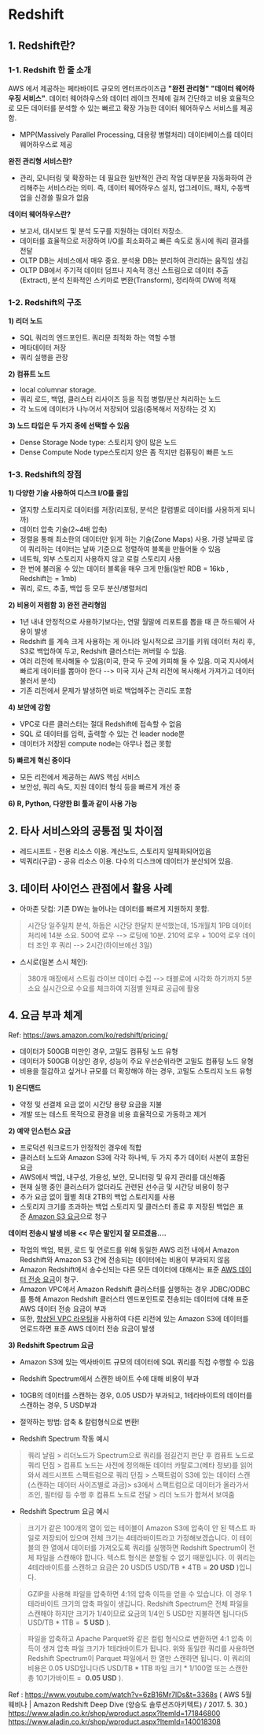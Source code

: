 # Redshift

## 1. Redshift란? 
### 1-1. Redshift 한 줄 소개
AWS 에서 제공하는 페타바이트 규모의 엔터프라이즈급 **"완전 관리형"** **"데이터 웨어하우징 서비스"**. 데이터 웨어하우스와 데이터 레이크 전체에 걸쳐 간단하고 비용 효율적으로 모든 데이터를 분석할 수 있는 빠르고 확장 가능한 데이터 웨어하우스 서비스를 제공함. 
- MPP(Massively Parallel Processing, 대용량 병렬처리) 데이터베이스를 데이터웨어하우스로 제공

**완전 관리형 서비스란?**
-  관리, 모니터링 및 확장하는 데 필요한 일반적인 관리 작업 대부분을 자동화하여 관리해주는 서비스라는 의미. 즉, 데이터 웨어하우스 설치, 업그레이드, 패치, 수동백업을 신경쓸 필요가 없음
 
**데이터 웨어하우스란?**
- 보고서, 대시보드 및 분석 도구를 지원하는 데이터 저장소.
- 데이터를 효율적으로 저장하여 I/O를 최소화하고 빠른 속도로 동시에 쿼리 결과를 전달
- OLTP DB는  서비스에서 매우 중요. 분석용 DB는 분리하여 관리하는 움직임 생김 
- OLTP DB에서 주기적 데이터 덤프나 지속적 갱신 스트림으로 데이터 추출(Extract), 분석 친화적인 스키마로 변환(Transform), 정리하여 DW에 적재


### 1-2. Redshift의 구조

**1) 리더 노드**
- SQL 쿼리의 엔드포인트. 쿼리문 최적화 하는 역할 수행
- 메타데이터 저장
- 쿼리 실행을 관장

**2) 컴퓨트 노드**
- local columnar storage.
- 쿼리 로드, 백업, 클러스터 리사이즈 등을 직접 병렬/분산 처리하는 노드
- 각 노드에 데이터가 나누어서 저장되어 있음(중복해서 저장하는 것 X)

**3) 노드 타입은 두 가지 중에 선택할 수 있음**
- Dense Storage Node type: 스토리지 양이 많은 노드
- Dense Compute Node type스토리지 양은 좀 적지만 컴퓨팅이 빠른 노드


### 1-3. Redshift의 장점
**1) 다양한 기술 사용하여 디스크 I/O를 줄임**
- 열지향 스토리지로 데이터를 저장(리포팅, 분석은 칼럼별로 데이터를 사용하게 되니까)
- 데이터 압축 기술(2~4배 압축)
- 정렬을 통해 최소한의 데이터만 읽게 하는 기술(Zone Maps) 사용. 가령 날짜로 많이 쿼리하는 데이터는 날짜 기준으로 정렬하여 블록을 만들어둘 수 있음
- 네트웍, 외부 스토리지 사용하지 않고 로컬 스토리지 사용
- 한 번에 불러올 수 있는 데이터 블록을 매우 크게 만듦(일반 RDB = 16kb , Redshift는 = 1mb) 
- 쿼리, 로드, 추출, 백업 등 모두 분산/병렬처리

**2) 비용이 저렴함**
**3) 완전 관리형임**
- 1년 내내 안정적으로 사용하기보다는, 연말 월말에 리포트를 뽑을 때 큰 하드웨어 사용이 발생
- Redshift 를 계속 크게 사용하는 게 아니라  일시적으로 크기를 키워 데이터 처리 후, S3로 백업하여 두고,  Redshift 클러스터는 꺼버릴 수 있음. 
- 여러 리전에 복사해둘 수 있음(미국, 한국 두 곳에 카피해 둘 수 있음. 미국 지사에서 빠르게 데이터를 뽑아야 한다 --> 미국 지사 근처 리전에 복사해서 가져가고 데이터 불러서 분석)
- 기존 리전에서 문제가 발생하면 바로 백업해주는 관리도 포함

**4) 보안에 강함**
- VPC로 다른 클러스터는 절대 Redshift에 접속할 수 없음
- SQL 로 데이터를 입력, 출력할 수 있는 건 leader node뿐
- 데이터가 저장된 compute node는 아무나 접근 못함

**5) 빠르게 혁신 중이다**
- 모든 리전에서 제공하는 AWS 핵심 서비스
- 보안성, 쿼리 속도, 지원 데이터 형식 등을 빠르게 개선 중

**6) R, Python, 다양한 BI 툴과 같이 사용 가능**


## 2. 타사 서비스와의 공통점 및 차이점
- 레드시프트 - 전용 리소스 이용. 계산노드, 스토리지 일체화되어있음
- 빅쿼리(구글) - 공유 리소스 이용. 다수의 디스크에 데이터가 분산되어 있음. 


## 3. 데이터 사이언스 관점에서 활용 사례
- 아마존 닷컴: 기존 DW는 늘어나는 데이터를 빠르게 지원하지 못함. 
>시간당 일주일치 분석, 하둡은 시간당 한달치 분석했는데, 15개월치 1PB 데이터 처리에 14분 소요.
> 500억 로우 --> 로딩에 10분. 
>210억 로우 + 100억 로우 데이터 조인 후 쿼리 --> 2시간(하이브에선 3일)

- 스시로(일본 스시 체인):
> 380개 매장에서 스트림 라이브 데이터 수집 --> 태블로에 시각화 하기까지 5분 소요
> 실시간으로 수요를 체크하여 지점별 원재료 공급에 활용


## 4. 요금 부과 체계
Ref: https://aws.amazon.com/ko/redshift/pricing/
- 데이터가 500GB 미만인 경우, 고밀도 컴퓨팅 노드 유형
- 데이터가 500GB 이상인 경우, 성능이 주요 우선순위라면 고밀도 컴퓨팅 노드 유형
- 비용을 절감하고 싶거나 규모를 더 확장해야 하는 경우, 고밀도 스토리지 노드 유형

**1) 온디맨드**
- 약정 및 선결제 요금 없이 시간당 용량 요금을 지불
- 개발 또는 테스트 목적으로 환경을 비용 효율적으로 가동하고 제거

**2) 예약 인스턴스 요금**
- 프로덕션 워크로드가 안정적인 경우에 적합
- 클러스터 노드와 Amazon S3에 각각 하나씩, 두 가지 추가 데이터 사본이 포함된 요금
- AWS에서 백업, 내구성, 가용성, 보안, 모니터링 및 유지 관리를 대신해줌
- 현재 실행 중인 클러스터가 없더라도 관련된 선수금 및 시간당 비용이 청구
- 추가 요금 없이 월별 최대 2TB의 백업 스토리지를 사용
- 스토리지 크기를 초과하는 백업 스토리지 및 클러스터 종료 후 저장된 백업은 표준 [Amazon S3 요금](https://aws.amazon.com/s3/pricing/)으로 청구


**데이터 전송시 발생 비용 << 무슨 말인지 잘 모르겠음....**
- 작업의 백업, 복원, 로드 및 언로드를 위해 동일한 AWS 리전 내에서 Amazon Redshift와 Amazon S3 간에 전송되는 데이터에는 비용이 부과되지 않음
- Amazon Redshift에서 송수신되는 다른 모든 데이터에 대해서는 표준 [AWS 데이터 전송 요금](https://aws.amazon.com/ec2/pricing/)이 청구.
- Amazon VPC에서 Amazon Redshift 클러스터를 실행하는 경우 JDBC/ODBC를 통해 Amazon Redshift 클러스터 엔드포인트로 전송되는 데이터에 대해 표준 AWS 데이터 전송 요금이 부과
- 또한, [향상된 VPC 라우팅](https://docs.aws.amazon.com/redshift/latest/mgmt/enhanced-vpc-routing.html)을 사용하여 다른 리전에 있는 Amazon S3에 데이터를 언로드하면 표준 AWS 데이터 전송 요금이 발생

**3) Redshift Spectrum 요금**
- Amazon S3에 있는 엑사바이트 규모의 데이터에 SQL 쿼리를 직접 수행할 수 있음 
-  Redshift Spectrum에서 스캔한 바이트 수에 대해 비용이 부과
-  10GB의 데이터를 스캔하는 경우, 0.05 USD가 부과되고, 1테라바이트의 데이터를 스캔하는 경우, 5 USD부과
- 절약하는 방법: 압축 & 칼럼형식으로 변환!

- Redshift Spectrum  작동 예시
> 쿼리 날림 > 리더노드가 Spectrum으로 쿼리를 점길건지 판단 후 컴퓨트 노드로 쿼리 던짐 > 컴퓨트 노드는 사전에 정의해둔 데이터 카탈로그(메타 정보)를 읽어와서 레드시프트 스팩트럼으로 쿼리 던짐 > 스팩트럼이 S3에 있는 데이터 스캔 (스캔하는 데이터 사이즈별로 과금)>  s3에서 스팩트럼으로 데이터가 올라가서 조인, 필터링 등 수행 후 컴퓨트 노드로 전달 > 리더 노드가 합쳐서 보여줌

- Redshift Spectrum 요금 예시
> 크기가 같은 100개의 열이 있는 테이블이 Amazon S3에 압축이 안 된 텍스트 파일로 저장되어 있으며 전체 크기는 4테라바이트라고 가정해보겠습니다. 이 테이블의 한 열에서 데이터를 가져오도록 쿼리를 실행하면 Redshift Spectrum이 전체 파일을 스캔해야 합니다. 텍스트 형식은 분할될 수 없기 때문입니다. 이 쿼리는 4테라바이트를 스캔하고 요금은 20 USD(5 USD/TB * 4TB = **20 USD** )입니다.

> GZIP을 사용해 파일을 압축하면 4:1의 압축 이득을 얻을 수 있습니다. 이 경우 1테라바이트 크기의 압축 파일이 생깁니다. Redshift Spectrum은 전체 파일을 스캔해야 하지만 크기가 1/4이므로 요금의 1/4인 5 USD만 지불하면 됩니다(5 USD/TB * 1TB =  **5 USD** ).

> 파일을 압축하고 Apache Parquet와 같은 컬럼 형식으로 변환하면 4:1 압축 이득이 생겨 압축 파일 크기가 1테라바이트가 됩니다. 위와 동일한 쿼리를 사용하면 Redshift Spectrum이 Parquet 파일에서 한 열만 스캔하면 됩니다. 이 쿼리의 비용은 0.05 USD입니다(5 USD/TB * 1TB 파일 크기 * 1/100열 또는 스캔한 총 10기가바이트 =  **0.05 USD** ).


Ref : 
https://www.youtube.com/watch?v=6zB16Mr7lDs&t=3368s ( AWS 5월 웨비나 | Amazon Redshift Deep Dive (양승도 솔루션즈아키텍트)  / 2017. 5. 30.)
https://www.aladin.co.kr/shop/wproduct.aspx?ItemId=171846800
https://www.aladin.co.kr/shop/wproduct.aspx?ItemId=140018308

